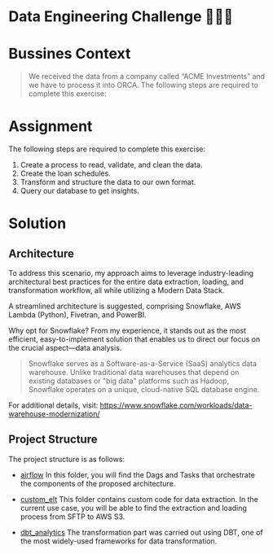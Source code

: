 # Data Engineering Challenge 👨🏻‍💻



# Bussines Context
> We received the data from a company called “ACME Investments” and we have to process it into ORCA.
> The following steps are required to complete this exercise:

# Assignment
The following steps are required to complete this exercise:
1. Create a process to read, validate, and clean the data.
2. Create the loan schedules.
3. Transform and structure the data to our own format.
4. Query our database to get insights.

# Solution
## Architecture

To address this scenario, my approach aims to leverage industry-leading architectural best practices for the entire data extraction, loading, and transformation workflow, all while utilizing a Modern Data Stack.

A streamlined architecture is suggested, comprising Snowflake, AWS Lambda (Python), Fivetran, and PowerBI.

Why opt for Snowflake? From my experience, it stands out as the most efficient, easy-to-implement solution that enables us to direct our focus on the crucial aspect—data analysis.
> Snowflake serves as a Software-as-a-Service (SaaS) analytics data warehouse. Unlike traditional data warehouses that depend on existing databases or "big data" platforms such as Hadoop, Snowflake operates on a unique, cloud-native SQL database engine.

For additional details, visit: https://www.snowflake.com/workloads/data-warehouse-modernization/

## Project Structure
The project structure is as follows:

- [airflow](airflow) In this folder, you will find the Dags and Tasks that orchestrate the components of the proposed architecture.

- [custom_elt](custom_elt) This folder contains custom code for data extraction. In the current use case, you will be able to find the extraction and loading process from SFTP to AWS S3.

- [dbt_analytics](dbt_analytics) The transformation part was carried out using DBT, one of the most widely-used frameworks for data transformation.